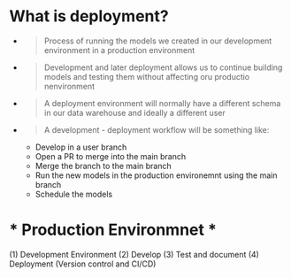 # What is deployment?
- > Process of running the models we created in our development environment in a production environment
- > Development and later deployment allows us to continue building models and testing them without affecting oru productio nenvironment
- > A deployment environment will normally have a different schema in our data warehouse and ideally a different user
- > A development - deployment workflow will be something like:
    - Develop in a user branch
    - Open a PR to merge into the main branch
    - Merge the branch to the main branch
    - Run the new models in the production environemnt using the main branch
    - Schedule the models 

# * Production Environmnet *
(1) Development Environment
(2) Develop
(3) Test and document 
(4) Deployment (Version control and CI/CD)


